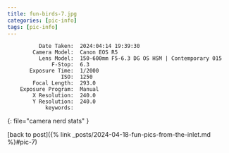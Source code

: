 ```yaml
---
title: fun-birds-7.jpg
categories: [pic-info]
tags: [pic-info]
---
```


```text
          Date Taken:  2024:04:14 19:39:30
        Camera Model:  Canon EOS R5
          Lens Model:  150-600mm F5-6.3 DG OS HSM | Contemporary 015
              F-Stop:  6.3
       Exposure Time:  1/2000
                 ISO:  1250
        Focal Length:  293.0
    Exposure Program:  Manual
        X Resolution:  240.0
        Y Resolution:  240.0
            keywords:  
```
{: file="camera nerd stats" }

[back to post]({% link _posts/2024-04-18-fun-pics-from-the-inlet.md %}#pic-7)